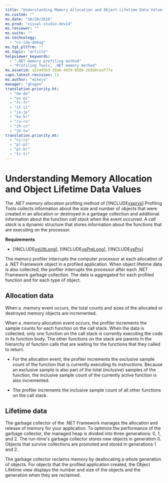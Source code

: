 ```yaml
---
title: "Understanding Memory Allocation and Object Lifetime Data Values"
ms.custom: ""
ms.date: "10/20/2016"
ms.prod: "visual-studio-dev14"
ms.reviewer: ""
ms.suite: ""
ms.technology: 
  - "vs-ide-debug"
ms.tgt_pltfrm: ""
ms.topic: "article"
helpviewer_keywords: 
  - ".NET memory profiling method"
  - "Profiling Tools, .NET memory method"
ms.assetid: a22445b3-39a6-4919-8506-2b5b0ceaf77e
caps.latest.revision: 11
ms.author: "mikejo"
manager: "ghogen"
translation.priority.ht: 
  - "de-de"
  - "es-es"
  - "fr-fr"
  - "it-it"
  - "ja-jp"
  - "ko-kr"
  - "ru-ru"
  - "zh-cn"
  - "zh-tw"
translation.priority.mt: 
  - "cs-cz"
  - "pl-pl"
  - "pt-br"
  - "tr-tr"
---
```

# Understanding Memory Allocation and Object Lifetime Data Values
The *.NET memory allocation* profiling method of [!INCLUDE[vsprvs](../code-quality/includes/vsprvs_md.md)] Profiling Tools collects information about the size and number of objects that were created in an allocation or destroyed in a garbage collection and additional information about the function *call stack* when the event occurred. A *call stack* is a dynamic structure that stores information about the functions that are executing on the processor.  
  
 **Requirements**  
  
-   [!INCLUDE[vsUltLong](../code-quality/includes/vsultlong_md.md)], [!INCLUDE[vsPreLong](../code-quality/includes/vsprelong_md.md)], [!INCLUDE[vsPro](../code-quality/includes/vspro_md.md)]  
  
 The memory profiler interrupts the computer processor at each allocation of a .NET Framework object in a profiled application. When object lifetime data is also collected, the profiler interrupts the processor after each .NET Framework garbage collection. The data is aggregated for each profiled function and for each type of object.  
  
## Allocation data  
 When a .memory event occurs, the total counts and sizes of the allocated or destroyed memory objects are incremented.  
  
 When a .memory allocation event occurs, the profiler increments the sample counts for each function on the call stack. When the data is collected, only one function on the call stack is currently executing the code in its function body. The other functions on the stack are parents in the hierarchy of function calls that are waiting for the functions that they called  to return.  
  
-   For the allocation event, the profiler increments the *exclusive* sample count of the function that is currently executing its instructions. Because an exclusive sample is also part of the total (*inclusive*) samples of the function, the inclusive sample count of the currently active function is also incremented.  
  
-   The profiler increments the inclusive sample count of all other functions on the call stack.  
  
## Lifetime data  
 The garbage collector of the .NET Framework manages the allocation and release of memory for your application. To optimize the performance of the garbage collector, the managed heap is divided into three generations: 0, 1, and 2. The run-time's garbage collector stores new objects in generation 0. Objects that survive collections are promoted and stored in generations 1 and 2.  
  
 The garbage collector reclaims memory by deallocating a whole generation of objects. For objects that the profiled application created, the Object Lifetime view displays the number and size of the objects and the generation when they are reclaimed.